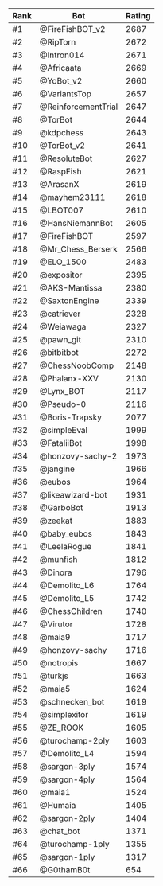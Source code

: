 Rank|Bot|Rating
---|---|---
#1|@FireFishBOT_v2|2687
#2|@RipTorn|2672
#3|@Intron014|2671
#4|@Africaata|2669
#5|@YoBot_v2|2660
#6|@VariantsTop|2657
#7|@ReinforcementTrial|2647
#8|@TorBot|2644
#9|@kdpchess|2643
#10|@TorBot_v2|2641
#11|@ResoluteBot|2627
#12|@RaspFish|2621
#13|@ArasanX|2619
#14|@mayhem23111|2618
#15|@LBOT007|2610
#16|@HansNiemannBot|2605
#17|@FireFishBOT|2597
#18|@Mr_Chess_Berserk|2566
#19|@ELO_1500|2483
#20|@expositor|2395
#21|@AKS-Mantissa|2380
#22|@SaxtonEngine|2339
#23|@catriever|2328
#24|@Weiawaga|2327
#25|@pawn_git|2310
#26|@bitbitbot|2272
#27|@ChessNoobComp|2148
#28|@Phalanx-XXV|2130
#29|@Lynx_BOT|2117
#30|@Pseudo-0|2116
#31|@Boris-Trapsky|2077
#32|@simpleEval|1999
#33|@FataliiBot|1998
#34|@honzovy-sachy-2|1973
#35|@jangine|1966
#36|@eubos|1964
#37|@likeawizard-bot|1931
#38|@GarboBot|1913
#39|@zeekat|1883
#40|@baby_eubos|1843
#41|@LeelaRogue|1841
#42|@munfish|1812
#43|@Dinora|1796
#44|@Demolito_L6|1764
#45|@Demolito_L5|1742
#46|@ChessChildren|1740
#47|@Virutor|1728
#48|@maia9|1717
#49|@honzovy-sachy|1716
#50|@notropis|1667
#51|@turkjs|1663
#52|@maia5|1624
#53|@schnecken_bot|1619
#54|@simplexitor|1619
#55|@ZE_ROOK|1605
#56|@turochamp-2ply|1603
#57|@Demolito_L4|1594
#58|@sargon-3ply|1574
#59|@sargon-4ply|1564
#60|@maia1|1524
#61|@Humaia|1405
#62|@sargon-2ply|1404
#63|@chat_bot|1371
#64|@turochamp-1ply|1355
#65|@sargon-1ply|1317
#66|@G0thamB0t|654
